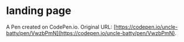 # landing page

A Pen created on CodePen.io. Original URL: [https://codepen.io/uncle-batty/pen/VwzbPmN](https://codepen.io/uncle-batty/pen/VwzbPmN).


